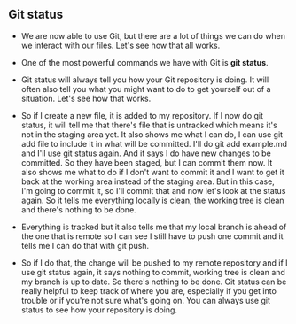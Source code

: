 ## Git status

- We are now able to use Git, but there are a lot of things we can do when we interact with our files. Let's see how that all works. 
- One of the most powerful commands we have with Git is **git status**. 
- Git status will always tell you how your Git repository is doing. It will often also tell you what you might want to do to get yourself out of a situation. Let's see how that works. 

- So if I create a new file, it is added to my repository. If I now do git status, it will tell me that there's file that is untracked which means it's not in the staging area yet. It also shows me what I can do, I can use git add file to include it in what will be committed. I'll do git add example.md and I'll use git status again. And it says I do have new changes to be committed. So they have been staged, but I can commit them now. It also shows me what to do if I don't want to commit it and I want to get it back at the working area instead of the staging area.
But in this case, I'm going to commit it, so I'll commit that and now let's look at the status again. So it tells me everything locally is clean, the working tree is clean and there's nothing to be done.

- Everything is tracked but it also tells me that my local branch is ahead of the one that is remote so I can see I still have to push one commit and it tells me I can do that with git push. 
- So if I do that, the change will be pushed to my remote repository and if I use git status again, it says nothing to commit, working tree is clean and my branch is up to date. So there's nothing to be done. Git status can be really helpful to keep track of where you are, especially if you get into trouble or if you're not sure what's going on. You can always use git status to see how your repository is doing.